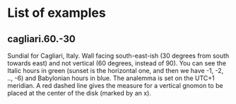 # List of examples

## cagliari.60.-30

Sundial for Cagliari, Italy. Wall facing south-east-ish (30 degrees
from south towards east) and not vertical (60 degrees, instead of 90).
You can see the Italic hours in green (sunset is the horizontal one,
and then we have -1, -2, .., -6) and Babylonian hours in blue. The
analemma is set on the UTC+1 meridian. A red dashed line gives the
measure for a vertical gnomon to be placed at the center of the disk
(marked by an x).